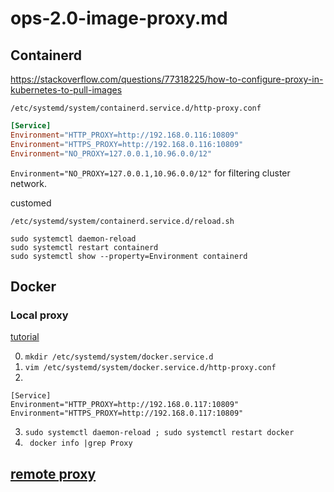 # ops-2.0-image-proxy.md

## Containerd
<https://stackoverflow.com/questions/77318225/how-to-configure-proxy-in-kubernetes-to-pull-images>

`/etc/systemd/system/containerd.service.d/http-proxy.conf`

```conf
[Service]
Environment="HTTP_PROXY=http://192.168.0.116:10809"
Environment="HTTPS_PROXY=http://192.168.0.116:10809"
Environment="NO_PROXY=127.0.0.1,10.96.0.0/12"
```

`Environment="NO_PROXY=127.0.0.1,10.96.0.0/12"` for filtering cluster network.

customed

`/etc/systemd/system/containerd.service.d/reload.sh`

```shell
sudo systemctl daemon-reload
sudo systemctl restart containerd
sudo systemctl show --property=Environment containerd
```

## Docker

### Local proxy

[tutorial](https://blog.csdn.net/MacwinWin/article/details/131354874)

0. `mkdir /etc/systemd/system/docker.service.d`
1. `vim /etc/systemd/system/docker.service.d/http-proxy.conf`
2. 
```
[Service]
Environment="HTTP_PROXY=http://192.168.0.117:10809"
Environment="HTTPS_PROXY=http://192.168.0.117:10809"
```
3. `sudo systemctl daemon-reload ; sudo systemctl restart docker`
4. ` docker info |grep Proxy`

## [remote proxy](https://blog.csdn.net/u012206617/article/details/109744243)
